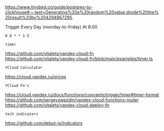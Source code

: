 https://www.tinybird.co/guide/postgres-to-clickhouse#:~:text=Generating%20a%20random%20value,divide%20the%20result%20by%204294967295.

Trigger Every Day (monday-to-friday) At 8:00

```0 8 * * 1-5```

```timer```

https://github.com/vitalets/yandex-cloud-fn
https://github.com/vitalets/yandex-cloud-fn/blob/main/examples/timer.ts

```YCloud Calculator```

https://cloud.yandex.ru/prices

```YCloud Fn's```

https://cloud.yandex.ru/docs/functions/concepts/trigger/timer#timer-format
https://github.com/sergeyzwezdin/yandex-cloud-functions-router
https://github.com/vitalets/yandex-cloud-deploy-fn


```tech indicators```

https://github.com/debut-js/Indicators

